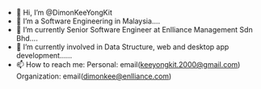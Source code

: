 - 👋 Hi, I’m @DimonKeeYongKit
- 💞️ I’m a Software Engineering in Malaysia....
- 🌱 I’m currently Senior Software Engineer at Enlliance Management Sdn Bhd....
- 👀 I’m currently involved in Data Structure, web and desktop app development......
- 📫 How to reach me: 
     Personal: email(keeyongkit.2000@gmail.com)
     Organization: email(dimonkee@enlliance.com)

<!---
DimonKeeYongKit/DimonKeeYongKit is a ✨ special ✨ repository because its `README.md` (this file) appears on your GitHub profile.
You can click the Preview link to take a look at your changes.
--->

